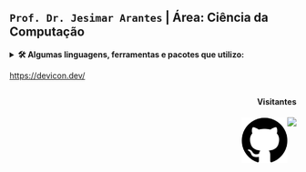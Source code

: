 
## `Prof. Dr. Jesimar Arantes` |   **Área: Ciência da Computação** 

<details>
  <summary><b>🛠️ Algumas linguagens, ferramentas e pacotes que utilizo:</b></summary>
  <br/>
  
  <img align="center" alt="" width="65" height="70" src="./view/markdown.png" alt="markdown">
  <img align="center" alt="" width="60" height="60" src="https://cdn.jsdelivr.net/gh/devicons/devicon/icons/html5/html5-original.svg" alt="html"> 
  <img align="center" alt="" width="60" height="60" src="https://cdn.jsdelivr.net/gh/devicons/devicon/icons/css3/css3-original.svg" alt="css" /> 
  <img align="center" alt="" width="60" height="60" src="https://cdn.jsdelivr.net/gh/devicons/devicon/icons/github/github-original.svg" alt="github" /> 
  <img align="center" alt="" width="60" height="60" src="https://cdn.jsdelivr.net/gh/devicons/devicon/icons/latex/latex-original.svg" alt="latex" /> 
  <img align="center" alt="" width="60" height="60" src="https://cdn.jsdelivr.net/gh/devicons/devicon/icons/python/python-original-wordmark.svg" alt="python" />
  <img align="center" alt="" width="60" height="60" src="https://cdn.jsdelivr.net/gh/devicons/devicon/icons/jupyter/jupyter-original-wordmark.svg" alt="jupyter" />
  <img align="center" alt="" width="60" height="60" src="https://cdn.jsdelivr.net/gh/devicons/devicon/icons/ubuntu/ubuntu-plain-wordmark.svg" alt="ubuntu" />
	<img align="center" alt="" width="60" height="60" src="https://cdn.jsdelivr.net/gh/devicons/devicon/icons/arduino/arduino-original-wordmark.svg" />
	<img align="center" alt="" width="60" height="60" src="https://cdn.jsdelivr.net/gh/devicons/devicon/icons/bash/bash-original.svg" />
	<img align="center" alt="" width="60" height="60" src="https://cdn.jsdelivr.net/gh/devicons/devicon/icons/bootstrap/bootstrap-original-wordmark.svg" />
	<img align="center" alt="" width="60" height="60" src="https://cdn.jsdelivr.net/gh/devicons/devicon/icons/c/c-original.svg" />
	<img align="center" alt="" width="60" height="60" src="https://cdn.jsdelivr.net/gh/devicons/devicon/icons/chrome/chrome-original-wordmark.svg" />
	<img align="center" alt="" width="60" height="60" src="https://cdn.jsdelivr.net/gh/devicons/devicon/icons/css3/css3-original-wordmark.svg" />
	<img align="center" alt="" width="60" height="60" src="https://cdn.jsdelivr.net/gh/devicons/devicon/icons/filezilla/filezilla-plain.svg" />
	<img align="center" alt="" width="60" height="60" src="https://cdn.jsdelivr.net/gh/devicons/devicon/icons/git/git-original-wordmark.svg" />
	<img align="center" alt="" width="60" height="60" src="https://cdn.jsdelivr.net/gh/devicons/devicon/icons/github/github-original-wordmark.svg" />
	<img align="center" alt="" width="60" height="60" src="https://cdn.jsdelivr.net/gh/devicons/devicon/icons/gitlab/gitlab-original-wordmark.svg" />
	<img align="center" alt="" width="60" height="60" src="https://cdn.jsdelivr.net/gh/devicons/devicon/icons/html5/html5-original-wordmark.svg" />
	<img align="center" alt="" width="60" height="60" src="https://cdn.jsdelivr.net/gh/devicons/devicon/icons/inkscape/inkscape-original-wordmark.svg" />
	<img align="center" alt="" width="60" height="60" src="https://cdn.jsdelivr.net/gh/devicons/devicon/icons/java/java-original-wordmark.svg" />
	<img align="center" alt="" width="60" height="60" src="https://cdn.jsdelivr.net/gh/devicons/devicon/icons/javascript/javascript-plain.svg" />
	<img align="center" alt="" width="60" height="60" src="https://cdn.jsdelivr.net/gh/devicons/devicon/icons/jupyter/jupyter-original-wordmark.svg" />
	<img align="center" alt="" width="60" height="60" src="https://cdn.jsdelivr.net/gh/devicons/devicon/icons/latex/latex-original.svg" />
	<img align="center" alt="" width="60" height="60" src="https://cdn.jsdelivr.net/gh/devicons/devicon/icons/linux/linux-original.svg" />
	<img align="center" alt="" width="60" height="60" src="https://cdn.jsdelivr.net/gh/devicons/devicon/icons/markdown/markdown-original.svg" />
	<img align="center" alt="" width="60" height="60" src="https://cdn.jsdelivr.net/gh/devicons/devicon/icons/moodle/moodle-original-wordmark.svg" />
	<img align="center" alt="" width="60" height="60" src="https://cdn.jsdelivr.net/gh/devicons/devicon/icons/pandas/pandas-original-wordmark.svg" />
	<img align="center" alt="" width="60" height="60" src="https://cdn.jsdelivr.net/gh/devicons/devicon/icons/php/php-original.svg" />
	<img align="center" alt="" width="60" height="60" src="https://cdn.jsdelivr.net/gh/devicons/devicon/icons/postgresql/postgresql-original-wordmark.svg" />
	<img align="center" alt="" width="60" height="60" src="https://cdn.jsdelivr.net/gh/devicons/devicon/icons/putty/putty-original.svg" />
	<img align="center" alt="" width="60" height="60" src="https://cdn.jsdelivr.net/gh/devicons/devicon/icons/python/python-original-wordmark.svg" />
	<img align="center" alt="" width="60" height="60" src="https://cdn.jsdelivr.net/gh/devicons/devicon/icons/raspberrypi/raspberrypi-original.svg" />
	<img align="center" alt="" width="60" height="60" src="https://cdn.jsdelivr.net/gh/devicons/devicon/icons/subversion/subversion-original.svg" />
	<img align="center" alt="" width="60" height="60" src="https://cdn.jsdelivr.net/gh/devicons/devicon/icons/ssh/ssh-original-wordmark.svg" />
	<img align="center" alt="" width="60" height="60" src="https://cdn.jsdelivr.net/gh/devicons/devicon/icons/ubuntu/ubuntu-plain-wordmark.svg" />
	<img align="center" alt="" width="60" height="60" src="https://cdn.jsdelivr.net/gh/devicons/devicon/icons/pytest/pytest-original-wordmark.svg" />
	<img align="center" alt="" width="60" height="60" src="https://cdn.jsdelivr.net/gh/devicons/devicon/icons/anaconda/anaconda-original-wordmark.svg" />
</details>


https://devicon.dev/

##
 
<div>
  <h4 align="right"> Visitantes </h4>
  <img align="right" src="https://profile-counter.glitch.me/jesimar/count.svg" />
  <img align="right" alt="" width="80" height="80" src="./view/github.png" /> 
</div> 
